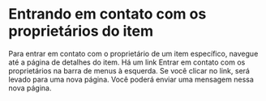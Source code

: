 # Entrando em contato com os proprietários do item

Para entrar em contato com o proprietário de um item específico, navegue até a página de detalhes do item.
Há um link Entrar em contato com os proprietários na barra de menus à esquerda.
Se você clicar no link, será levado para uma nova página.
Você poderá enviar uma mensagem nessa nova página.



<!--HONumber=Aug16_HO3-->


